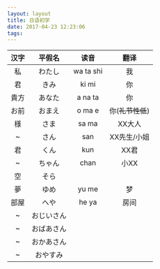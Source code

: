 ```yaml
---
layout: layout
title: 日语初学
date: 2017-04-23 12:23:06
tags:
---
```

汉字 | 平假名 | 读音 | 翻译
:------: | :-------: | :-------: | :-------:
私 | わたし | wa ta shi | 我
君 | きみ | ki mi | 你
貴方 | あなた | a na ta | 你
お前 | おまえ | o ma e | 你(~~礼节性低~~)
様 | さま | sa ma | XX大人
~ |さん| san | XX先生/小姐
君 | くん | kun | XX君
~ |ちゃん | chan | 小XX
空 | そら | 
夢 | ゆめ | yu me | 梦
部屋 | へや | he ya | 房间
~|おじいさん|  |
~| おばあさん| |
~|おかあさん| |
~| おやすみ | |

